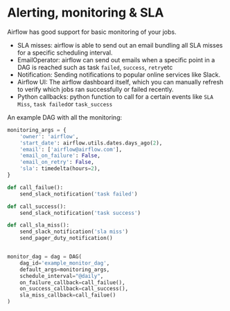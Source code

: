 # Alerting, monitoring & SLA

Airflow has good support for basic monitoring of your jobs.

- SLA misses: airflow is able to send out an email bundling all SLA misses for a specific scheduling interval.
- EmailOperator: airflow can send out emails when a specific point in a DAG is reached such as task `failed`, `success`, `retry`etc
- Notification: Sending notifications to popular online services like Slack.
- Airflow UI: The airflow dashboard itself, which you can manually refresh to verify which jobs ran successfully or failed recently.
- Python callbacks: python function to call for a certain events like `SLA Miss`, `task failed`or `task_success`

An example DAG with all the monitoring:

```python
monitoring_args = {
    'owner': 'airflow',
    'start_date': airflow.utils.dates.days_ago(2),
    'email': ['airflow@airflow.com'],
    'email_on_failure': False,
    'email_on_retry': False,
    'sla': timedelta(hours=2),
}

def call_failue():
    send_slack_notification('task failed')

def call_success():
    send_slack_notification('task success')

def call_sla_miss():
    send_slack_notification('sla miss')
    send_pager_duty_notification()


monitor_dag = dag = DAG(
    dag_id='example_monitor_dag',
    default_args=monitoring_args,
    schedule_interval="@daily",
    on_failure_callback=call_failue(),
    on_success_callback=call_success(),
    sla_miss_callback=call_failue()
)

```


